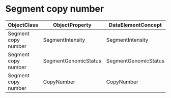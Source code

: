 # Segment copy number

| ObjectClass | ObjectProperty | DataElementConcept | IdDataElementConcept | DataElementConceptDefFR | DataElementConceptDefEN |
| ----------- | -------------- | ------------------ | -------------------- | ----------------------- | ----------------------- |
| Segment copy number | SegmentIntensity | SegmentIntensity | O47 |  | Intensity of the measured signal |
| Segment copy number | SegmentGenomicStatus | SegmentGenomicStatus | O49 |  | Copy number status |
| Segment copy number | CopyNumber | CopyNumber | O50 |  | Estimated DNA copy number |